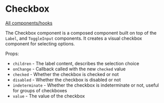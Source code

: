 # Checkbox

[All components/hooks](../index.md)

The Checkbox component is a composed component built on top of the `Label`, and
`ToggleInput` components. It creates a visual checkbox component for selecting
options.

Props:

- `children` - The label content, describes the selection choice
- `onChange` - Callback called with the new `checked` value
- `checked` - Whether the checkbox is checked or not
- `disabled` - Whether the checkbox is disabled or not
- `indeterminate` - Whether the checkbox is indeterminate or not, useful for
  groups of checkboxes
- `value` - The value of the checkbox
